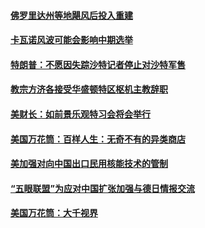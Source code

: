 #### [佛罗里达州等地飓风后投入重建](../pages/zg_yre_rvq/4611437.md?t=10122135) 

#### [卡瓦诺风波可能会影响中期选举](../pages/zg_yre_rvq/4611396.md?t=10122135) 

#### [特朗普：不愿因失踪沙特记者停止对沙特军售](../pages/zg_yre_rvq/4611361.md?t=10122135) 

#### [教宗方济各接受华盛顿特区枢机主教辞职](../pages/zg_yre_rvq/4610821.md?t=10122135) 

#### [美财长：如前景乐观特习会将会举行](../pages/zg_yre_rvq/4610784.md?t=10122135) 

#### [美国万花筒：百样人生：无奇不有的异类商店](../pages/zg_yre_rvq/4610663.md?t=10122135) 

#### [美加强对向中国出口民用核能技术的管制](../pages/zg_yre_rvq/4610654.md?t=10122135) 

#### [“五眼联盟”为应对中国扩张加强与德日情报交流 ](../pages/zg_yre_rvq/4610644.md?t=10122135) 

#### [美国万花筒：大千视界](../pages/zg_yre_rvq/4610639.md?t=10122135) 

